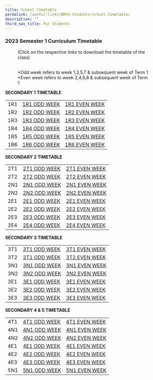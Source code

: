 ```yaml
---
title: School Timetable
permalink: /useful-links/BMSS-Students/school-timetable/
description: ""
third_nav_title: For Students
---
```

### 2023 Semester 1 Curriculum Timetable  

<figure> (Click on the respective links to download the timetable of the class)<br><br>

*Odd week refers to week 1,3,5,7 & subsequent week of Term 1  <br>
*Even week refers to week 2,4,6,8 & subsequent week of Term 1 </figure>

**SECONDARY 1 TIMETABLE**

|  |  |  |
|---|---|---|
| 1R1 | [1R1 ODD WEEK]([](/files/1R1%20ODD%20WEEK.pdf)) | [1R1 EVEN WEEK]([](/files/1R1%20EVEN%20WEEK.pdf))|
| 1R2 | [1R2 ODD WEEK]([](/files/1R2%20ODD%20WEEK.pdf)) | [1R2 EVEN WEEK]([](/files/1R2%20EVEN%20WEEK.pdf)) |
| 1R3 | [1R3 ODD WEEK]([](/files/1R3%20ODD%20WEEK.pdf)) | [1R3 EVEN WEEK]([](/files/1R3%20EVEN%20WEEK.pdf)) |
| 1R4 | [1R4 ODD WEEK]([](/files/1R4%20ODD%20WEEK.pdf)) | [1R4 EVEN WEEK]([](/files/1R4%20EVEN%20WEEK.pdf)) |
| 1R5 | [1R5 ODD WEEK]([](/files/1R5%20ODD%20WEEK.pdf)) | [1R5 EVEN WEEK]([](/files/1R5%20EVEN%20WEEK.pdf)) |
| 1R6 | [1R6 ODD WEEK]([](/files/1R6%20ODD%20WEEK.pdf)) | [1R6 EVEN WEEK]([](/files/1R6%20EVEN%20WEEK.pdf)) |


**SECONDARY 2 TIMETABLE**

|  |  |  |
|---|---|---|
| 2T1 | [2T1 ODD WEEK]([](/files/2T1%20ODD%20WEEK.pdf)) | [2T1 EVEN WEEK]([](/files/2T1%20EVEN%20WEEK.pdf)) |
| 2T2 | [2T2 ODD WEEK]([](/files/2T2%20ODD%20WEEK.pdf)) | [2T2 EVEN WEEK]([](/files/2T2%20EVEN%20WEEK.pdf)) |
| 2N1 | [2N1 ODD WEEK]([](/files/2N1%20ODD%20WEEK.pdf)) | [2N1 EVEN WEEK]([](/files/2N1%20EVEN%20WEEK.pdf)) |
| 2N2 | [2N2 ODD WEEK]([](/files/2N2%20ODD%20WEEK.pdf)) | [2N2 EVEN WEEK]([](/files/2N2%20ODD%20WEEK.pdf)) |
| 2E1 | [2E1 ODD WEEK]([](/files/2E1%20ODD%20WEEK.pdf)) | [2E1 EVEN WEEK]([](/files/2E1%20EVEN%20WEEK.pdf)) |
| 2E2 | [2E2 ODD WEEK]([](/files/2E2%20ODD%20WEEK.pdf)) | [2E2 EVEN WEEK]([](/files/2E2%20EVEN%20WEEK.pdf)) |
| 2E3 | [2E3 ODD WEEK]([](/files/2E3%20ODD%20WEEK.pdf)) | [2E3 EVEN WEEK]([](/files/2E3%20EVEN%20WEEK.pdf)) |
| 2E4 | [2E4 ODD WEEK]([](/files/2E4%20ODD%20WEEK.pdf)) | [2E4 EVEN WEEK]([](/files/2E4%20EVEN%20WEEK.pdf)) |

**SECONDARY 3 TIMETABLE**

|  |  |  |
|---|---|---|
| 3T1 | [3T1 ODD WEEK]() | [3T1 EVEN WEEK]() |
| 3T2 | [3T1 ODD WEEK]() | [3T2 EVEN WEEK]() |
| 3N1 | [3N1 ODD WEEK]() | [3N1 EVEN WEEK]() |
| 3N2 | [3N2 ODD WEEK]() | [3N2 EVEN WEEK]() |
| 3E1 | [3E1 ODD WEEK]() | [3E1 EVEN WEEK]() |
| 3E2 | [3E2 ODD WEEK]() | [3E2 EVEN WEEK]() |
| 3E3 | [3E3 ODD WEEK]() | [3E3 EVEN WEEK]() |

**SECONDARY 4 & 5 TIMETABLE**

|  |  |  |
|---|---|---|
| 4T1 | [4T1 ODD WEEK]() | [4T1 EVEN WEEK]() |
| 4N1 | [4N1 ODD WEEK]() | [4N1 EVEN WEEK]() |
| 4N2 | [4N2 ODD WEEK]() | [4N2 EVEN WEEK]() |
| 4E1 | [4E1 ODD WEEK]() | [4E1 EVEN WEEK]() |
| 4E2 | [4E2 ODD WEEK]() | [4E2 EVEN WEEK]() |
| 4E3 | [4E3 ODD WEEK]() | [4E3 EVEN WEEK]() |
| 5N1 | [5N1 ODD WEEK]() | [5N1 EVEN WEEK]() |